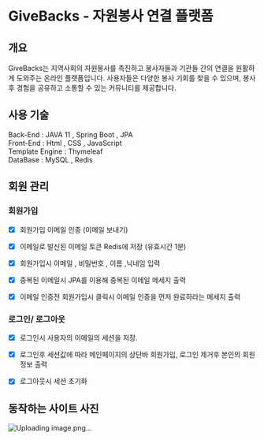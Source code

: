# GiveBacks - 자원봉사 연결 플랫폼

## 개요

GiveBacks는 지역사회의 자원봉사를 촉진하고 봉사자들과 기관들 간의 연결을 원활하게 도와주는 온라인 플랫폼입니다. 
사용자들은 다양한 봉사 기회를 찾을 수 있으며, 봉사 후 경험을 공유하고 소통할 수 있는 커뮤니티를 제공합니다.

## 사용 기술

Back-End : JAVA 11 , Spring Boot , JPA  
Front-End : Html , CSS , JavaScript  
Template Engine : Thymeleaf  
DataBase :  MySQL , Redis  

## 회원 관리
### 회원가입
- [x] 회원가입 이메일 인증 (이메일 보내기)
- [x] 이메일로 발신된 이메일 토큰 Redis에 저장 (유효시간 1분)
- [x] 회원가입시 이메일 , 비밀번호 , 이름 ,닉네임 입력
- [x] 중복된 이메일시 JPA를 이용해 중복된 이메일 메세지 출력
- [x] 이메일 인증전 회원가입시 클릭시 이메일 인증을 먼저 완료하라는 메세지 출력

      
### 로그인/ 로그아웃
- [x] 로그인시 사용자의 이메일의 세션을 저장.
- [x] 로그인후 세션값에 따라 메인페이지의 상단바 회원가입, 로그인 제거후 본인의 회원정보 출력
- [x] 로그아웃시 세션 초기화




## 동작하는 사이트 사진

![Uploading image.png…]()
